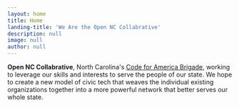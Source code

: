```yaml
---
layout: home
title: Home
landing-title: 'We Are the Open NC Collabrative'
description: null
image: null
author: null
---
```


**Open NC Collabrative**, North Carolina's [Code for America Brigade](https://www.codeforamerica.org/), working to leverage our skills and interests to serve the people of our state. We hope to create a new model of civic tech that weaves the individual existing organizations together into a more powerful network that better serves our whole state.


